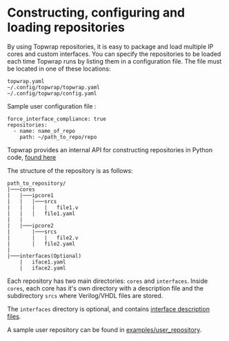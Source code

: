 # Constructing, configuring and loading repositories

By using Topwrap repositories, it is easy to package and load multiple IP cores and custom interfaces. You can specify the repositories to be loaded each time Topwrap runs by listing them in a configuration file. The file must be located in one of these locations:
```
topwrap.yaml
~/.config/topwrap/topwrap.yaml
~/.config/topwrap/config.yaml
```

Sample user configuration file :
```
force_interface_compliance: true
repositories:
  - name: name_of_repo
    path: ~/path_to_repo/repo
```

Topwrap provides an internal API for constructing repositories in Python code, [found here](https://github.com/antmicro/topwrap/blob/main/topwrap/repo/user_repo.py)

The structure of the repository is as follows:
```
path_to_repository/
|───cores
|   |───ipcore1
|   |   |───srcs
|   |   |   |   file1.v
|   |   |   file1.yaml
|   |
|   |───ipcore2
|       |───srcs
|       |   |   file2.v
|       |   file2.yaml
|
|───interfaces(Optional)
    |   iface1.yaml
    |   iface2.yaml
```
<!--question about filenames - in some places, we have .yaml (like here) and in some places .yml, should it be standardised? Or are these different things?-->
Each repository has two main directories: `cores` and `interfaces`. Inside `cores`, each core has it's own directory with a description file and the subdirectory `srcs` where Verilog/VHDL files are stored.

The `interfaces` directory is optional, and contains [interface description files](description_files.md).
<!--I want to link to `description_files.md#interface-description-files`, but it fails in CI - how to do this?-->

A sample user repository can be found in [examples/user_repository](https://github.com/antmicro/topwrap/tree/main/examples/user_repository).

